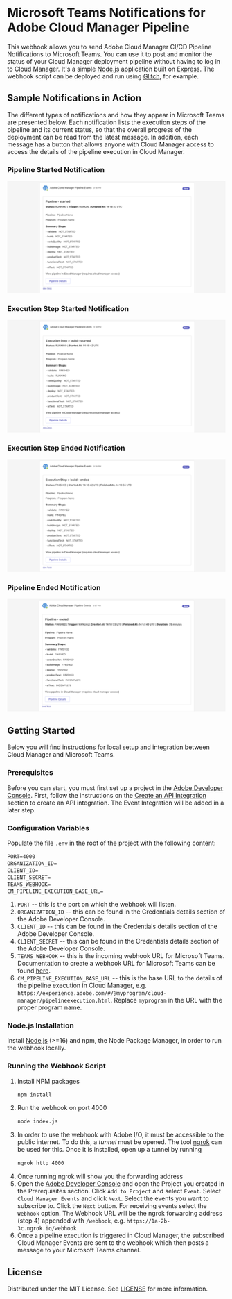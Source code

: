 # Microsoft Teams Notifications for Adobe Cloud Manager Pipeline
This webhook allows you to send Adobe Cloud Manager CI/CD Pipeline Notifications to Microsoft Teams. You can use it to post and monitor the status of your Cloud Manager deployment pipeline without having to log in to Cloud Manager. It's a simple [Node.js][Node-url] application built on [Express][Express-url]. The webhook script can be deployed and run using [Glitch](https://glitch.com), for example.


## Sample Notifications in Action
The different types of notifications and how they appear in Microsoft Teams are presented below. Each notification lists the execution steps of the pipeline and its current status, so that the overall progress of the deployment can be read from the latest message. In addition, each message has a button that allows anyone with Cloud Manager access to access the details of the pipeline execution in Cloud Manager.

### Pipeline Started Notification

![Pipeline Started][screenshot-pipeline-started]

### Execution Step Started Notification

![Execution Step Started][screenshot-step-started]

### Execution Step Ended Notification

![Execution Step Ended][screenshot-step-ended]

### Pipeline Ended Notification

![Pipeline Ended][screenshot-pipeline-ended]


## Getting Started

Below you will find instructions for local setup and integration between Cloud Manager and Microsoft Teams.

### Prerequisites

Before you can start, you must first set up a project in the [Adobe Developer Console][Adobe-Developer-Console-url]. First, follow the instructions on the [Create an API Integration](https://developer.adobe.com/experience-cloud/cloud-manager/guides/getting-started/create-api-integration/) section to create an API integration. The Event Integration will be added in a later step.

### Configuration Variables

Populate the file `.env` in the root of the project with the following content:

  ```
  PORT=4000
  ORGANIZATION_ID=  
  CLIENT_ID=
  CLIENT_SECRET=
  TEAMS_WEBHOOK=
  CM_PIPELINE_EXECUTION_BASE_URL=
  ```
1. `PORT` -- this is the port on which the webhook will listen.
2. `ORGANIZATION_ID` -- this can be found in the Credentials details section of the Adobe Developer Console.
3. `CLIENT_ID` -- this can be found in the Credentials details section of the Adobe Developer Console.
4. `CLIENT_SECRET` -- this can be found in the Credentials details section of the Adobe Developer Console.
5. `TEAMS_WEBHOOK` -- this is the incoming webhook URL for Microsoft Teams. Documentation to create a webhook URL for Microsoft Teams can be found [here](https://learn.microsoft.com/en-us/microsoftteams/platform/webhooks-and-connectors/how-to/add-incoming-webhook).
6. `CM_PIPELINE_EXECUTION_BASE_URL` -- this is the base URL to the details of the pipeline execution in Cloud Manager, e.g. `https://experience.adobe.com/#/@myprogram/cloud-manager/pipelineexecution.html`. Replace `myprogram` in the URL with the proper program name.

### Node.js Installation
Install [Node.js][Node-url] (>=16) and npm, the Node Package Manager, in order to run the webhook locally.

### Running the Webhook Script

1. Install NPM packages
   ```sh
   npm install
   ```
2. Run the webhook on port 4000
   ```sh
   node index.js
   ```
3. In order to use the webhook with Adobe I/O, it must be accessible to the public internet. To do this, a *tunnel* must be opened. The tool [ngrok](https://ngrok.com/) can be used for this. Once it is installed, open up a tunnel by running 
   ```sh
   ngrok http 4000
   ```
4. Once running ngrok will show you the forwarding address
5. Open the [Adobe Developer Console][Adobe-Developer-Console-url] and open the Project you created in the Prerequisites section. Click `Add to Project` and select `Event`. Select `Cloud Manager Events` and click `Next`. Select the events you want to subscribe to. Click the `Next` button. For receiving events select the `Webhook` option. The Webhook URL will be the ngrok forwarding address (step 4) appended with `/webhook`, e.g. `https://1a-2b-3c.ngrok.io/webhook`
6. Once a pipeline execution is triggered in Cloud Manager, the subscribed Cloud Manager Events are sent to the webhook which then posts a message to your Microsoft Teams channel.


<!-- LICENSE -->
## License

Distributed under the MIT License. See [LICENSE](LICENSE.txt) for more information.



<!-- MARKDOWN LINKS & IMAGES -->
<!-- https://www.markdownguide.org/basic-syntax/#reference-style-links -->
[screenshot-pipeline-started]: images/pipeline_started.png
[screenshot-pipeline-ended]: images/pipeline_ended.png
[screenshot-step-started]: images/step_started.png
[screenshot-step-ended]: images/step_ended.png
[Node-url]: https://nodejs.org/en
[Express-url]: https://expressjs.com/
[Adobe-Developer-Console-url]: https://developer.adobe.com/console/projects
